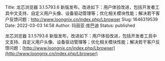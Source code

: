Title: 龙芯浏览器 3.1.5793.6 新版发布，改进如下：用户体验改进，包括开发者工具中文支持、自定义用户头像、设备驱动管理等；优化相关模块性能；解决若干客户反馈问题：http://www.loongnix.cn/index.php/Lbrowser
Slug: 1646319539
Date: 2022-03-03 14:58
Author: 玛丽亚·庞巴迪
Status: published

龙芯浏览器 3.1.5793.6 新版发布，改进如下：用户体验改进，包括开发者工具中文支持、自定义用户头像、设备驱动管理等；优化相关模块性能；解决若干客户反馈问题：[http://www.loongnix.cn/index.php/Lbrowser](http://www.loongnix.cn/index.php/Lbrowser)
